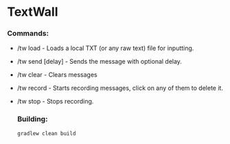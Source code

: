 # TextWall

### Commands:

- /tw load <path> - Loads a local TXT (or any raw text) file for inputting.
  
- /tw send [delay] - Sends the message with optional delay.
  
- /tw clear - Clears messages
  
- /tw record - Starts recording messages, click on any of them to delete it.
  
- /tw stop - Stops recording.
  
  
  ### Building:
  
  `gradlew clean build`
